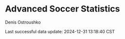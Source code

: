 # Advanced Soccer Statistics
Denis Ostroushko

<!-- gfm -->

Last successful data update: 2024-12-31 13:18:40 CST
